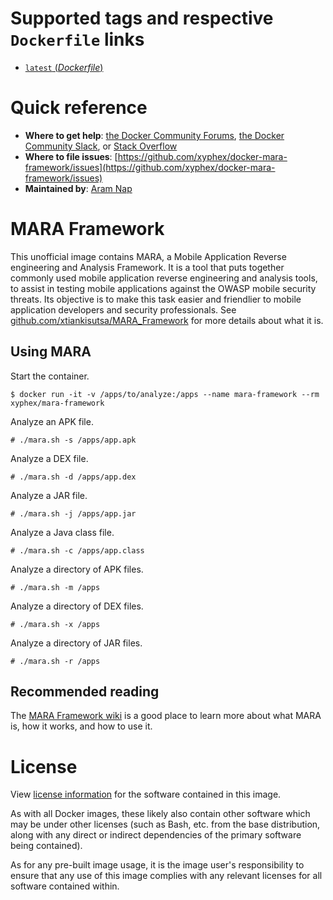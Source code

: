 # Supported tags and respective `Dockerfile` links

- [`latest` (*Dockerfile*)](https://github.com/xyphex/docker-mara-framework)

# Quick reference

- **Where to get help**:
  [the Docker Community Forums](https://forums.docker.com/),
  [the Docker Community Slack](https://blog.docker.com/2016/11/introducing-docker-community-directory-docker-community-slack/),
  or [Stack Overflow](https://stackoverflow.com/search?tab=newest&q=docker)
- **Where to file issues**:
  [https://github.com/xyphex/docker-mara-framework/issues](https://github.com/xyphex/docker-mara-framework/issues)
- **Maintained by**:
  [Aram Nap](https://github.com/xyphex)

# MARA Framework

This unofficial image contains MARA, a Mobile Application Reverse engineering
and Analysis Framework. It is a tool that puts together commonly used mobile
application reverse engineering and analysis tools, to assist in testing mobile
applications against the OWASP mobile security threats. Its objective is to make
this task easier and friendlier to mobile application developers and security
professionals. See
[github.com/xtiankisutsa/MARA_Framework](https://github.com/xtiankisutsa/MARA_Framework)
for more details about what it is.

## Using MARA

Start the container.

```
$ docker run -it -v /apps/to/analyze:/apps --name mara-framework --rm xyphex/mara-framework
```

Analyze an APK file.

```
# ./mara.sh -s /apps/app.apk
```

Analyze a DEX file.

```
# ./mara.sh -d /apps/app.dex
```

Analyze a JAR file.

```
# ./mara.sh -j /apps/app.jar
```

Analyze a Java class file.

```
# ./mara.sh -c /apps/app.class
```

Analyze a directory of APK files.

```
# ./mara.sh -m /apps
```

Analyze a directory of DEX files.

```
# ./mara.sh -x /apps
```

Analyze a directory of JAR files.

```
# ./mara.sh -r /apps
```

## Recommended reading

The [MARA Framework wiki](https://github.com/xtiankisutsa/MARA_Framework/wiki)
is a good place to learn more about what MARA is, how it works, and how to use
it.

# License

View
[license information](https://github.com/xyphex/docker-mara-framework/blob/master/LICENSE.md)
for the software contained in this image.

As with all Docker images, these likely also contain other software which may be
under other licenses (such as Bash, etc. from the base distribution, along with
any direct or indirect dependencies of the primary software being contained).

As for any pre-built image usage, it is the image user's responsibility to
ensure that any use of this image complies with any relevant licenses for all
software contained within.
